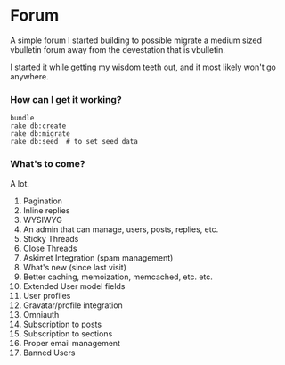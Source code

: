Forum
=====

A simple forum I started building to possible migrate a medium sized vbulletin forum away from the devestation that is vbulletin.

I started it while getting my wisdom teeth out, and it most likely won't go anywhere.


### How can I get it working?

    bundle
    rake db:create
    rake db:migrate
    rake db:seed  # to set seed data

### What's to come?

A lot.

1. Pagination
1. Inline replies
1. WYSIWYG
1. An admin that can manage, users, posts, replies, etc. 
1. Sticky Threads
1. Close Threads
1. Askimet Integration (spam management)
1. What's new (since last visit)
1. Better caching, memoization, memcached, etc. etc.
1. Extended User model fields
1. User profiles
1. Gravatar/profile integration
1. Omniauth
1. Subscription to posts
1. Subscription to sections
1. Proper email management
1. Banned Users
